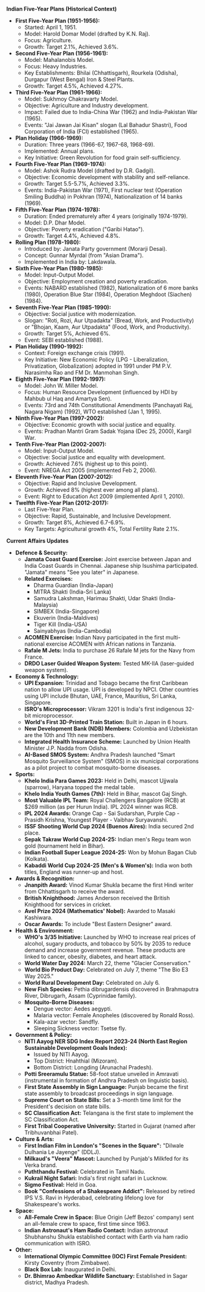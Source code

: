 **Indian Five-Year Plans (Historical Context)**

*   **First Five-Year Plan (1951-1956):**
    *   Started: April 1, 1951.
    *   Model: Harold Domar Model (drafted by K.N. Raj).
    *   Focus: Agriculture.
    *   Growth: Target 2.1%, Achieved 3.6%.
*   **Second Five-Year Plan (1956-1961):**
    *   Model: Mahalanobis Model.
    *   Focus: Heavy Industries.
    *   Key Establishments: Bhilai (Chhattisgarh), Rourkela (Odisha), Durgapur (West Bengal) Iron & Steel Plants.
    *   Growth: Target 4.5%, Achieved 4.27%.
*   **Third Five-Year Plan (1961-1966):**
    *   Model: Sukhmoy Chakravarty Model.
    *   Objective: Agriculture and Industry development.
    *   Impact: Failed due to India-China War (1962) and India-Pakistan War (1965).
    *   Events: "Jai Jawan Jai Kisan" slogan (Lal Bahadur Shastri), Food Corporation of India (FCI) established (1965).
*   **Plan Holiday (1966-1969):**
    *   Duration: Three years (1966-67, 1967-68, 1968-69).
    *   Implemented: Annual plans.
    *   Key Initiative: Green Revolution for food grain self-sufficiency.
*   **Fourth Five-Year Plan (1969-1974):**
    *   Model: Ashok Rudra Model (drafted by D.R. Gadgil).
    *   Objective: Economic development with stability and self-reliance.
    *   Growth: Target 5.5-5.7%, Achieved 3.3%.
    *   Events: India-Pakistan War (1971), First nuclear test (Operation Smiling Buddha) in Pokhran (1974), Nationalization of 14 banks (1969).
*   **Fifth Five-Year Plan (1974-1978):**
    *   Duration: Ended prematurely after 4 years (originally 1974-1979).
    *   Model: D.P. Dhar Model.
    *   Objective: Poverty eradication ("Garibi Hatao").
    *   Growth: Target 4.4%, Achieved 4.8%.
*   **Rolling Plan (1978-1980):**
    *   Introduced by: Janata Party government (Morarji Desai).
    *   Concept: Gunnar Myrdal (from "Asian Drama").
    *   Implemented in India by: Lakdawala.
*   **Sixth Five-Year Plan (1980-1985):**
    *   Model: Input-Output Model.
    *   Objective: Employment creation and poverty eradication.
    *   Events: NABARD established (1982), Nationalization of 6 more banks (1980), Operation Blue Star (1984), Operation Meghdoot (Siachen) (1984).
*   **Seventh Five-Year Plan (1985-1990):**
    *   Objective: Social justice with modernization.
    *   Slogan: "Roti, Rozi, Aur Utpadakta" (Bread, Work, and Productivity) or "Bhojan, Kaam, Aur Utpadakta" (Food, Work, and Productivity).
    *   Growth: Target 5%, Achieved 6%.
    *   Event: SEBI established (1988).
*   **Plan Holiday (1990-1992):**
    *   Context: Foreign exchange crisis (1991).
    *   Key Initiative: New Economic Policy (LPG - Liberalization, Privatization, Globalization) adopted in 1991 under PM P.V. Narasimha Rao and FM Dr. Manmohan Singh.
*   **Eighth Five-Year Plan (1992-1997):**
    *   Model: John W. Miller Model.
    *   Focus: Human Resource Development (influenced by HDI by Mahbub ul Haq and Amartya Sen).
    *   Events: 73rd and 74th Constitutional Amendments (Panchayati Raj, Nagara Nigam) (1992), WTO established (Jan 1, 1995).
*   **Ninth Five-Year Plan (1997-2002):**
    *   Objective: Economic growth with social justice and equality.
    *   Events: Pradhan Mantri Gram Sadak Yojana (Dec 25, 2000), Kargil War.
*   **Tenth Five-Year Plan (2002-2007):**
    *   Model: Input-Output Model.
    *   Objective: Social justice and equality with development.
    *   Growth: Achieved 7.6% (highest up to this point).
    *   Event: NREGA Act 2005 (implemented Feb 2, 2006).
*   **Eleventh Five-Year Plan (2007-2012):**
    *   Objective: Rapid and Inclusive Development.
    *   Growth: Achieved 8% (highest ever among all plans).
    *   Event: Right to Education Act 2009 (implemented April 1, 2010).
*   **Twelfth Five-Year Plan (2012-2017):**
    *   Last Five-Year Plan.
    *   Objective: Rapid, Sustainable, and Inclusive Development.
    *   Growth: Target 8%, Achieved 6.7-6.9%.
    *   Key Targets: Agricultural growth 4%, Total Fertility Rate 2.1%.

**Current Affairs Updates**

*   **Defence & Security:**
    *   **Jamata Coast Guard Exercise:** Joint exercise between Japan and India Coast Guards in Chennai. Japanese ship Isushima participated. "Jamata" means "See you later" in Japanese.
    *   **Related Exercises:**
        *   Dharma Guardian (India-Japan)
        *   MITRA Shakti (India-Sri Lanka)
        *   Samudra Lakshman, Harimau Shakti, Udar Shakti (India-Malaysia)
        *   SIMBEX (India-Singapore)
        *   Ekuverin (India-Maldives)
        *   Tiger Kill (India-USA)
        *   Sainyabhyas (India-Cambodia)
    *   **ACOMEN Exercise:** Indian Navy participated in the first multi-national exercise ACOMEN with African nations in Tanzania.
    *   **Rafale M Jets:** India to purchase 26 Rafale M jets for the Navy from France.
    *   **DRDO Laser Guided Weapon System:** Tested MK-IIA (laser-guided weapon system).
*   **Economy & Technology:**
    *   **UPI Expansion:** Trinidad and Tobago became the first Caribbean nation to allow UPI usage. UPI is developed by NPCI. Other countries using UPI include Bhutan, UAE, France, Mauritius, Sri Lanka, Singapore.
    *   **ISRO's Microprocessor:** Vikram 3201 is India's first indigenous 32-bit microprocessor.
    *   **World's First 3D-Printed Train Station:** Built in Japan in 6 hours.
    *   **New Development Bank (NDB) Members:** Colombia and Uzbekistan are the 10th and 11th new members.
    *   **Integrated Health Insurance Scheme:** Launched by Union Health Minister J.P. Nadda from Odisha.
    *   **AI-Based SMOS System:** Andhra Pradesh launched "Smart Mosquito Surveillance System" (SMOS) in six municipal corporations as a pilot project to combat mosquito-borne diseases.
*   **Sports:**
    *   **Khelo India Para Games 2023:** Held in Delhi, mascot Ujjwala (sparrow), Haryana topped the medal table.
    *   **Khelo India Youth Games (7th):** Held in Bihar, mascot Gaj Singh.
    *   **Most Valuable IPL Team:** Royal Challengers Bangalore (RCB) at $269 million (as per Hurun India). IPL 2024 winner was RCB.
    *   **IPL 2024 Awards:** Orange Cap - Sai Sudarshan, Purple Cap - Prasidh Krishna, Youngest Player - Vaibhav Suryavanshi.
    *   **ISSF Shooting World Cup 2024 (Buenos Aires):** India secured 2nd place.
    *   **Sepak Takraw World Cup 2024-25:** Indian men's Regu team won gold (tournament held in Bihar).
    *   **Indian Football Super League 2024-25:** Won by Mohun Bagan Club (Kolkata).
    *   **Kabaddi World Cup 2024-25 (Men's & Women's):** India won both titles, England was runner-up and host.
*   **Awards & Recognition:**
    *   **Jnanpith Award:** Vinod Kumar Shukla became the first Hindi writer from Chhattisgarh to receive the award.
    *   **British Knighthood:** James Anderson received the British Knighthood for services in cricket.
    *   **Avel Prize 2024 (Mathematics' Nobel):** Awarded to Masaki Kashiwara.
    *   **Oscar Awards:** To include "Best Eastern Designer" award.
*   **Health & Environment:**
    *   **WHO's 3/35 Initiative:** Launched by WHO to increase real prices of alcohol, sugary products, and tobacco by 50% by 2035 to reduce demand and increase government revenue. These products are linked to cancer, obesity, diabetes, and heart attack.
    *   **World Water Day 2024:** March 22, theme "Glacier Conservation."
    *   **World Bio Product Day:** Celebrated on July 7, theme "The Bio E3 Way 2025."
    *   **World Rural Development Day:** Celebrated on July 6.
    *   **New Fish Species:** Pethia dibrugardensis discovered in Brahmaputra River, Dibrugarh, Assam (Cyprinidae family).
    *   **Mosquito-Borne Diseases:**
        *   Dengue vector: Aedes aegypti.
        *   Malaria vector: Female Anopheles (discovered by Ronald Ross).
        *   Kala-azar vector: Sandfly.
        *   Sleeping Sickness vector: Tsetse fly.
*   **Government & Policy:**
    *   **NITI Aayog NER SDG Index Report 2023-24 (North East Region Sustainable Development Goals Index):**
        *   Issued by NITI Aayog.
        *   Top District: Hnahthial (Mizoram).
        *   Bottom District: Longding (Arunachal Pradesh).
    *   **Potti Sreeramulu Statue:** 58-foot statue unveiled in Amravati (instrumental in formation of Andhra Pradesh on linguistic basis).
    *   **First State Assembly in Sign Language:** Punjab became the first state assembly to broadcast proceedings in sign language.
    *   **Supreme Court on State Bills:** Set a 3-month time limit for the President's decision on state bills.
    *   **SC Classification Act:** Telangana is the first state to implement the SC Classification Act.
    *   **First Tribal Cooperative University:** Started in Gujarat (named after Tribhuvanbhai Patel).
*   **Culture & Arts:**
    *   **First Indian Film in London's "Scenes in the Square":** "Dilwale Dulhania Le Jayenge" (DDLJ).
    *   **Milkaud's "Veera" Mascot:** Launched by Punjab's Milkfed for its Verka brand.
    *   **Puththandu Festival:** Celebrated in Tamil Nadu.
    *   **Kukrail Night Safari:** India's first night safari in Lucknow.
    *   **Sigmo Festival:** Held in Goa.
    *   **Book "Confessions of a Shakespeare Addict":** Released by retired IPS V.S. Ravi in Hyderabad, celebrating lifelong love for Shakespeare's works.
*   **Space:**
    *   **All-Female Crew in Space:** Blue Origin (Jeff Bezos' company) sent an all-female crew to space, first time since 1963.
    *   **Indian Astronaut's Ham Radio Contact:** Indian astronaut Shubhanshu Shukla established contact with Earth via ham radio communication with ISRO.
*   **Other:**
    *   **International Olympic Committee (IOC) First Female President:** Kirsty Coventry (from Zimbabwe).
    *   **Black Box Lab:** Inaugurated in Delhi.
    *   **Dr. Bhimrao Ambedkar Wildlife Sanctuary:** Established in Sagar district, Madhya Pradesh.